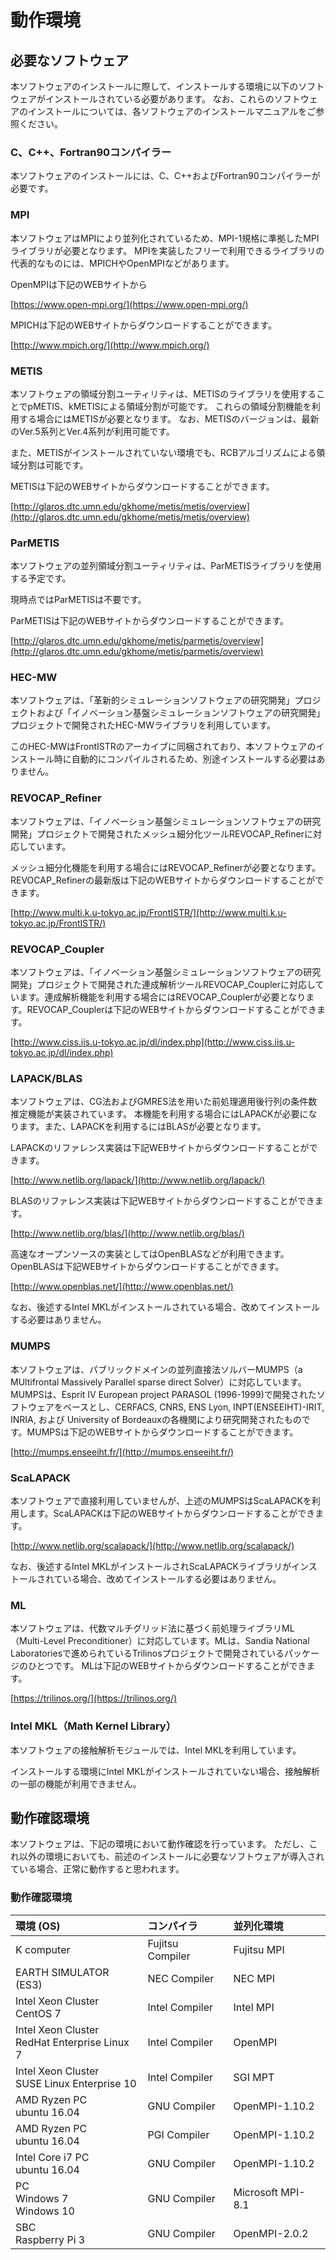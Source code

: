 # 動作環境

## 必要なソフトウェア

本ソフトウェアのインストールに際して、インストールする環境に以下のソフトウェアがインストールされている必要があります。
なお、これらのソフトウェアのインストールについては、各ソフトウェアのインストールマニュアルをご参照ください。

### C、C++、Fortran90コンパイラー

本ソフトウェアのインストールには、C、C++およびFortran90コンパイラーが必要です。

### MPI

本ソフトウェアはMPIにより並列化されているため、MPI-1規格に準拠したMPIライブラリが必要となります。
MPIを実装したフリーで利用できるライブラリの代表的なものには、MPICHやOpenMPIなどがあります。

OpenMPIは下記のWEBサイトから

[https://www.open-mpi.org/](https://www.open-mpi.org/)

MPICHは下記のWEBサイトからダウンロードすることができます。

[http://www.mpich.org/](http://www.mpich.org/)

### METIS

本ソフトウェアの領域分割ユーティリティは、METISのライブラリを使用することでpMETIS、kMETISによる領域分割が可能です。
これらの領域分割機能を利用する場合にはMETISが必要となります。
なお、METISのバージョンは、最新のVer.5系列とVer.4系列が利用可能です。

また、METISがインストールされていない環境でも、RCBアルゴリズムによる領域分割は可能です。

METISは下記のWEBサイトからダウンロードすることができます。

[http://glaros.dtc.umn.edu/gkhome/metis/metis/overview](http://glaros.dtc.umn.edu/gkhome/metis/metis/overview)

### ParMETIS

本ソフトウェアの並列領域分割ユーティリティは、ParMETISライブラリを使用する予定です。

現時点ではParMETISは不要です。

ParMETISは下記のWEBサイトからダウンロードすることができます。

[http://glaros.dtc.umn.edu/gkhome/metis/parmetis/overview](http://glaros.dtc.umn.edu/gkhome/metis/parmetis/overview)

### HEC-MW

本ソフトウェアは、「革新的シミュレーションソフトウェアの研究開発」プロジェクトおよび「イノベーション基盤シミュレーションソフトウェアの研究開発」プロジェクトで開発されたHEC-MWライブラリを利用しています。

このHEC-MWはFrontISTRのアーカイブに同梱されており、本ソフトウェアのインストール時に自動的にコンパイルされるため、別途インストールする必要はありません。

### REVOCAP\_Refiner

本ソフトウェアは、「イノベーション基盤シミュレーションソフトウェアの研究開発」プロジェクトで開発されたメッシュ細分化ツールREVOCAP\_Refinerに対応しています。

メッシュ細分化機能を利用する場合にはREVOCAP\_Refinerが必要となります。
REVOCAP\_Refinerの最新版は下記のWEBサイトからダウンロードすることができます。

[http://www.multi.k.u-tokyo.ac.jp/FrontISTR/](http://www.multi.k.u-tokyo.ac.jp/FrontISTR/)

### REVOCAP\_Coupler

本ソフトウェアは、「イノベーション基盤シミュレーションソフトウェアの研究開発」プロジェクトで開発された連成解析ツールREVOCAP\_Couplerに対応しています。連成解析機能を利用する場合にはREVOCAP\_Couplerが必要となります。REVOCAP\_Couplerは下記のWEBサイトからダウンロードすることができます。

[http://www.ciss.iis.u-tokyo.ac.jp/dl/index.php](http://www.ciss.iis.u-tokyo.ac.jp/dl/index.php)

### LAPACK/BLAS

本ソフトウェアは、CG法およびGMRES法を用いた前処理適用後行列の条件数推定機能が実装されています。
本機能を利用する場合にはLAPACKが必要になります。また、LAPACKを利用するにはBLASが必要となります。

LAPACKのリファレンス実装は下記WEBサイトからダウンロードすることができます。

[http://www.netlib.org/lapack/](http://www.netlib.org/lapack/)

BLASのリファレンス実装は下記WEBサイトからダウンロードすることができます。

[http://www.netlib.org/blas/](http://www.netlib.org/blas/)

高速なオープンソースの実装としてはOpenBLASなどが利用できます。OpenBLASは下記WEBサイトからダウンロードすることができます。

[http://www.openblas.net/](http://www.openblas.net/)

なお、後述するIntel MKLがインストールされている場合、改めてインストールする必要はありません。

### MUMPS

本ソフトウェアは、パブリックドメインの並列直接法ソルバーMUMPS（a
MUltifrontal Massively Parallel sparse direct
Solver）に対応しています。MUMPSは、Esprit IV European project PARASOL
(1996-1999)で開発されたソフトウェアをベースとし、CERFACS, CNRS, ENS
Lyon, INPT(ENSEEIHT)-IRIT, INRIA, および University of
Bordeauxの各機関により研究開発されたものです。MUMPSは下記のWEBサイトからダウンロードすることができます。

[http://mumps.enseeiht.fr/](http://mumps.enseeiht.fr/)

### ScaLAPACK

本ソフトウェアで直接利用していませんが、上述のMUMPSはScaLAPACKを利用します。ScaLAPACKは下記のWEBサイトからダウンロードすることができます。

[http://www.netlib.org/scalapack/](http://www.netlib.org/scalapack/)

なお、後述するIntel MKLがインストールされScaLAPACKライブラリがインストールされている場合、改めてインストールする必要はありません。

### ML

本ソフトウェアは、代数マルチグリッド法に基づく前処理ライブラリML（Multi-Level
Preconditioner）に対応しています。MLは、Sandia National
Laboratoriesで進められているTrilinosプロジェクトで開発されているパッケージのひとつです。
MLは下記のWEBサイトからダウンロードすることができます。

[https://trilinos.org/](https://trilinos.org/)

### Intel MKL（Math Kernel Library）

本ソフトウェアの接触解析モジュールでは、Intel MKLを利用しています。

インストールする環境にIntel MKLがインストールされていない場合、接触解析の一部の機能が利用できません。

## 動作確認環境

本ソフトウェアは、下記の環境において動作確認を行っています。
ただし、これ以外の環境においても、前述のインストールに必要なソフトウェアが導入されている場合、正常に動作すると思われます。

### 動作確認環境

| 環境 (OS) | コンパイラ | 並列化環境 |
|:--|:--|:--|
| K computer | Fujitsu Compiler | Fujitsu MPI |
| EARTH SIMULATOR (ES3) | NEC Compiler | NEC MPI |
| Intel Xeon Cluster<br> CentOS 7 | Intel Compiler | Intel MPI |
| Intel Xeon Cluster<br> RedHat Enterprise Linux 7 | Intel Compiler | OpenMPI |
| Intel Xeon Cluster<br> SUSE Linux Enterprise 10 | Intel Compiler | SGI MPT |
| AMD Ryzen PC<br> ubuntu 16.04 | GNU Compiler | OpenMPI-1.10.2|
| AMD Ryzen PC<br> ubuntu 16.04 | PGI Compiler | OpenMPI-1.10.2|
| Intel Core i7 PC<br> ubuntu 16.04 | GNU Compiler | OpenMPI-1.10.2|
| PC<br> Windows 7 <br> Windows 10 | GNU Compiler | Microsoft MPI-8.1 |
| SBC<br> Raspberry Pi 3| GNU Compiler | OpenMPI-2.0.2 |

